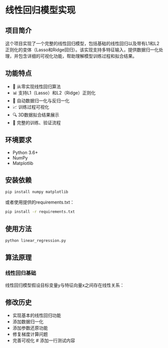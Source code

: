# 线性回归模型实现

## 项目简介

这个项目实现了一个完整的线性回归模型，包括基础的线性回归以及带有L1和L2正则化的变体（Lasso和Ridge回归）。该实现支持多特征输入，提供数据归一化处理，并包含详细的可视化功能，帮助理解模型训练过程和拟合结果。

## 功能特点

- 🔧 从零实现线性回归算法
- 📊 支持L1（Lasso）和L2（Ridge）正则化
- 🧮 自动数据归一化与反归一化
- 📈 训练过程可视化
- 🔍 3D数据拟合结果展示
- 🔄 完整的训练、验证流程

## 环境要求

- Python 3.6+
- NumPy
- Matplotlib

## 安装依赖

```bash
pip install numpy matplotlib
```
或者使用提供的requirements.txt：
```bash
pip install -r requirements.txt
```

## 使用方法

```bash
python linear_regression.py
```

## 算法原理

### 线性回归基础

线性回归模型假设目标变量y与特征向量x之间存在线性关系：

## 修改历史

- 实现基本的线性回归功能
- 添加数据归一化
- 添加参数还原功能
- 修复梯度计算问题
- 完善可视化 # 添加一行测试内容
